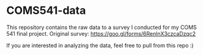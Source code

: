# COMS541-data

This repository contains the raw data to a survey I conducted for my COMS 541 final project.
Original survey: https://goo.gl/forms/6RenlnX3czcaDzqc2

If you are interested in analyzing the data, feel free to pull from this repo :)
